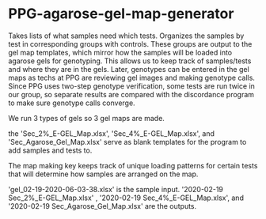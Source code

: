 # PPG-agarose-gel-map-generator

Takes lists of what samples need which tests. Organizes the samples by test in corresponding groups with controls.
These groups are output to the gel map templates, which mirror how the samples will be loaded into agarose gels for genotyping.
This allows us to keep track of samples/tests and where they are in the gels. 
Later, genotypes can be entered in the gel maps as techs at PPG are reviewing gel images and making genotype calls. 
Since PPG uses two-step genotype verification, some tests are run twice in our group, so separate results are compared with the
discordance program to make sure genotype calls converge.

We run 3 types of gels so 3 gel maps are made. 

the 'Sec_2%_E-GEL_Map.xlsx', 'Sec_4%_E-GEL_Map.xlsx', and 'Sec_Agarose_Gel_Map.xlsx' serve as blank templates for the program to add
samples and tests to. 

The map making key keeps track of unique loading patterns for certain tests that will determine how samples are arranged on the map.

'gel_02-19-2020-06-03-38.xlsx' is the sample input. '2020-02-19 Sec_2%_E-GEL_Map.xlsx' , '2020-02-19 Sec_4%_E-GEL_Map.xlsx', and 
'2020-02-19 Sec_Agarose_Gel_Map.xlsx' are the outputs.

